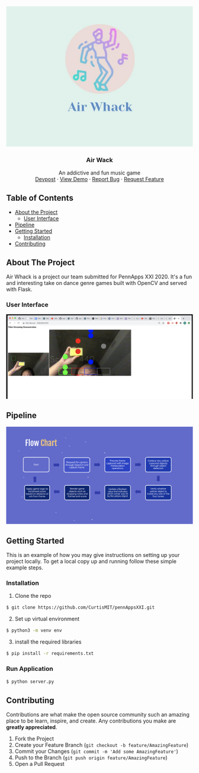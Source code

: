 <!-- PROJECT LOGO -->
<br />
<p align="center">
  <a href="https://github.com/CurtisMIT/pennAppsXXI">
    <img src="assets/images/airWhackLogo.jpg" alt="Logo" >
  </a>

  <h3 align="center">Air Wack</h3>

  <p align="center">
    An addictive and fun music game
    <br />
    <a href="https://devpost.com/software/tap-tap-revolution">Devpost</a>
    ·
    <a href="https://youtu.be/32GyzIIP_WI">View Demo</a>
    ·
    <a href="https://github.com/CurtisMIT/pennAppsXXI/issues">Report Bug</a>
    ·
    <a href="https://github.com/CurtisMIT/pennAppsXXI/issues">Request Feature</a>
  </p>
</p>



<!-- TABLE OF CONTENTS -->
## Table of Contents

* [About the Project](#about-the-project)
  * [User Interface](#user-interface)
* [Pipeline](#pipeline)
* [Getting Started](#getting-started)
  * [Installation](#installation)
* [Contributing](#contributing)



<!-- ABOUT THE PROJECT -->
## About The Project
Air Whack is a project our team submitted for PennApps XXI 2020. It's a fun and interesting take on dance genre games built with OpenCV and served with Flask.

### User Interface
<p align="center">
<img src="assets/images/UI.png" alt="UI">
</p>

<!-- PIPELINE -->
## Pipeline
<p align="center">
<img src="assets/images/pipeline.png" alt="pipeline">
</p>

<!-- GETTING STARTED -->
## Getting Started

This is an example of how you may give instructions on setting up your project locally.
To get a local copy up and running follow these simple example steps.

### Installation
1. Clone the repo
```sh
$ git clone https://github.com/CurtisMIT/pennAppsXXI.git
```
2. Set up virtual environment
```sh
$ python3 -m venv env
```
3. install the required libraries
```sh
$ pip install -r requirements.txt 
```

### Run Application 
```sh
$ python server.py
```


<!-- CONTRIBUTING -->
## Contributing

Contributions are what make the open source community such an amazing place to be learn, inspire, and create. Any contributions you make are **greatly appreciated**.

1. Fork the Project
2. Create your Feature Branch (`git checkout -b feature/AmazingFeature`)
3. Commit your Changes (`git commit -m 'Add some AmazingFeature'`)
4. Push to the Branch (`git push origin feature/AmazingFeature`)
5. Open a Pull Request
